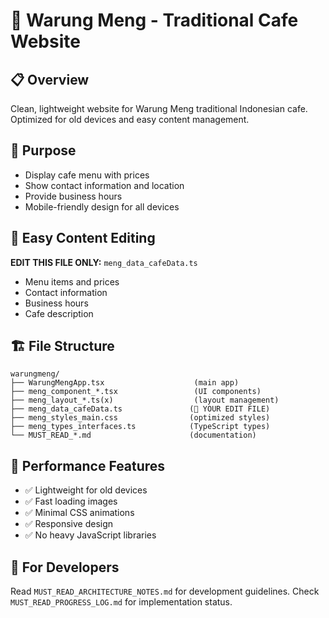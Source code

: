 # 🍛 Warung Meng - Traditional Cafe Website

## 📋 Overview
Clean, lightweight website for Warung Meng traditional Indonesian cafe. Optimized for old devices and easy content management.

## 🎯 Purpose
- Display cafe menu with prices
- Show contact information and location
- Provide business hours
- Mobile-friendly design for all devices

## 📝 Easy Content Editing
**EDIT THIS FILE ONLY:** `meng_data_cafeData.ts`
- Menu items and prices
- Contact information
- Business hours
- Cafe description

## 🏗️ File Structure
```
warungmeng/
├── WarungMengApp.tsx                    (main app)
├── meng_component_*.tsx                 (UI components)
├── meng_layout_*.ts(x)                  (layout management)
├── meng_data_cafeData.ts               (📝 YOUR EDIT FILE)
├── meng_styles_main.css                (optimized styles)
├── meng_types_interfaces.ts            (TypeScript types)
└── MUST_READ_*.md                      (documentation)
```

## 🚀 Performance Features
- ✅ Lightweight for old devices
- ✅ Fast loading images
- ✅ Minimal CSS animations
- ✅ Responsive design
- ✅ No heavy JavaScript libraries

## 🔧 For Developers
Read `MUST_READ_ARCHITECTURE_NOTES.md` for development guidelines.
Check `MUST_READ_PROGRESS_LOG.md` for implementation status.